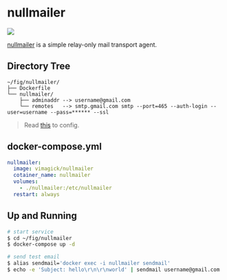 nullmailer
==========

![](https://badge.imagelayers.io/vimagick/nullmailer:latest.svg)

[nullmailer][1] is a simple relay-only mail transport agent.

## Directory Tree

```
~/fig/nullmailer/
├── Dockerfile
└── nullmailer/
    ├── adminaddr --> username@gmail.com
    └── remotes   --> smtp.gmail.com smtp --port=465 --auth-login --user=username --pass=****** --ssl
```

> Read [this][2] to config.

## docker-compose.yml

```yaml
nullmailer:
  image: vimagick/nullmailer
  cotainer_name: nullmailer
  volumes:
    - ./nullmailer:/etc/nullmailer
  restart: always
```

## Up and Running


```bash
# start service
$ cd ~/fig/nullmailer
$ docker-compose up -d

# send test email
$ alias sendmail='docker exec -i nullmailer sendmail'
$ echo -e 'Subject: hello\r\n\r\nworld' | sendmail username@gmail.com
```

[1]: http://untroubled.org/nullmailer/
[2]: http://raspberry.znix.com/2013/03/nullmailer-on-raspberry-pi.html

